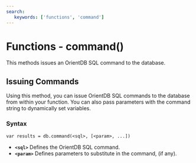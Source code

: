 ```yaml
---
search:
   keywords: ['functions', 'command']
---
```


# Functions - command()

This methods issues an OrientDB SQL command to the database.

## Issuing Commands

Using this method, you can issue OrientDB SQL commands to the database from within your function.  You can also pass parameters with the command string to dynamically set variables.

### Syntax

```
var results = db.command(<sql>, [<param>, ...])
```

- **`<sql>`** Defines the OrientDB SQL command.
- **`<param>`** Defines parameters to substitute in the command, (if any).
